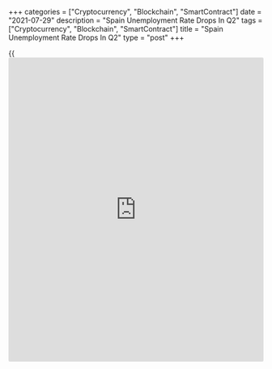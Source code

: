 +++
categories = ["Cryptocurrency", "Blockchain", "SmartContract"]
date = "2021-07-29"
description = "Spain Unemployment Rate Drops In Q2"
tags = ["Cryptocurrency", "Blockchain", "SmartContract"]
title = "Spain Unemployment Rate Drops In Q2"
type = "post"
+++

{{<iframe id="large-banner" src="https://www.bounty.group/#slide=5.0" width="100%" height="600" scrolling="no" style="border: 0px solid rgb(216, 221, 230); border-radius: 3px;">}}

Spain's unemployment rate dropped in the second quarter as service
providers raised employment significantly, following the easing of
restrictions related to the [coronavirus][1] pandemic, data from the
statistical office INE revealed on Thursday.

The unemployment rate fell to 15.26 percent in the second quarter from
15.98 percent in the first quarter. However, the rate was above
economists' forecast of 15.1 percent.

The number of people out of work decreased by 110,100 from the previous
quarter.

At the same time, the number of employed persons increased by 464,900
from the first quarter to 19.67 million. On a yearly basis, employment
grew by 1.06 million.

Employment in services grew 365,700 and by 63,100 in construction.
Employment in industry and agriculture rose by 23,000 and 13,100.

For comments and feedback [contact](https://www.playgroundfx.com/contact/): editorial@rtt[news](https://www.letsplayfx.com/blog/forex-news-website/).com

[Economic News][2]

 **What parts of the world are seeing the best (and worst) economic
performances lately? Click[here][3] to check out our [Econ Scorecard][3]
and find out! See up-to-the-moment [ranking](https://www.playgroundfx.com/blog/crypto-exchange-ranking/)s for the best and worst
performers in [GDP][4], [unemployment rate][5], [inflation][6] and much
more.**

   1. www.rtt[news](https://www.letsplayfx.com/blog/forex-news-website/).com/list/coronavirus.aspx
   2. www.rtt[news](https://www.letsplayfx.com/blog/forex-news-website/).com/Content/EconomicNews.aspx
   3. www.rtt[news](https://www.letsplayfx.com/blog/forex-news-website/).com/economic-scorecard/world-rank/retail-sales/highest-performance.aspx
   4. www.rtt[news](https://www.letsplayfx.com/blog/forex-news-website/).com/economic-scorecard/world-rank/GDP/highest-performance.aspx
   5. www.rtt[news](https://www.letsplayfx.com/blog/forex-news-website/).com/economic-scorecard/world-rank/unemployment-rate/lowest-performance.aspx
   6. www.rtt[news](https://www.letsplayfx.com/blog/forex-news-website/).com/economic-scorecard/world-rank/CPI/highest-performance.aspx